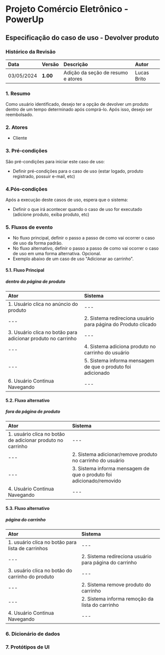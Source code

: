 # Projeto Comércio Eletrônico - PowerUp

## Especificação do caso de uso - Devolver produto

### Histórico da Revisão
|  Data  | Versão | Descrição | Autor |
|:-------|:-------|:----------|:------|
| 03/05/2024 | **1.00** | Adição da seção de resumo e atores | Lucas Brito |


### 1. Resumo 
Como usuário identificado, desejo ter a opção de devolver um produto dentro de um tempo determinado após comprá-lo. Após isso, desejo ser reembolsado.

### 2. Atores
- Cliente

### 3. Pré-condições
São pré-condições para iniciar este caso de uso:
- 	Definir pré-condições para o caso de uso (estar logado, produto registrado, possuir e-mail, etc)

### 4.Pós-condições
Após a execução deste casos de uso, espera que o sistema:
-  Definir o que irá acontecer quando o caso de uso for executado (adicione produto, exiba produto, etc)

### 5. Fluxos de evento
- No fluxo principal, definir o passo a passo de como vai ocorrer o caso de uso da forma padrão.
- No fluxo alternativo, definir o passo a passo de como vai ocorrer o caso de uso em uma forma alternativa. Opcional.
- Exemplo abaixo de um caso de uso "Adicionar ao carrinho".

#### 5.1. Fluxo Principal
##### dentro da página de produto

|  Ator  | Sistema |
|:-------|:------- |
| 1. Usuário clica no anúncio do produto | --- |
| --- | 2. Sistema redireciona usuário para página do Produto clicado |
| 3.  Usuário clica no botão para adicionar produto no carrinho | --- |
| --- | 4. Sistema adiciona produto no carrinho do usuário |
| --- | 5. Sistema informa mensagem de que o produto foi adicionado |
| 6. Usuário Continua Navegando | --- |

#### 5.2. Fluxo alternativo
##### fora da página de produto

|  Ator  | Sistema |
|:-------|:------- |
| 1. usuário clica no botão de adicionar produto no carrinho | --- |
| --- | 2. Sistema adicionar/remove produto no carrinho do usuário |
| --- | 3. Sistema informa mensagem de que o produto foi adicionado/removido |
| 4. Usuário Continua Navegando | --- |

#### 5.3. Fluxo alternativo
##### página do carrinho

|  Ator  | Sistema |
|:-------|:------- |
| 1. usuário clica no botão para lista de carrinhos | --- |
| --- | 2. Sistema redireciona usuário para página do carrinho |
| 3. usuário clica no botão do carrinho do produto | --- |
| --- | 2. Sistema remove produto do carrinho |
| --- | 2. Sistema informa remoção da lista do carrinho |
| 4. Usuário Continua Navegando | --- |

### 6. Dicionário de dados

### 7. Protótipos de UI


